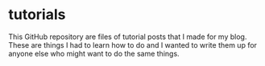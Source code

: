 # tutorials

This GitHub repository are files of tutorial posts that I made for my blog. These are things I had to learn how to do and I wanted to write them up for anyone else who might want to do the same things. 
